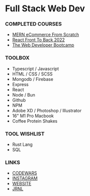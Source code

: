 # Full Stack Web Dev

### COMPLETED COURSES
 - [MERN eCommerce From Scratch](https://www.udemy.com/course/mern-ecommerce/)
 - [React Front To Back 2022](https://www.udemy.com/course/react-front-to-back-2022/)
 - [The Web Developer Bootcamp](https://www.udemy.com/course/the-web-developer-bootcamp/)
 
### TOOLBOX
 - Typescript / Javascript
 - HTML / CSS / SCSS
 - Mongodb / Firebase
 - Express 
 - React
 - Node / Bun
 - Github 
 - NPM 
 - Adobe XD / Photoshop / Illustrator
 - 16" M1 Pro Macbook
 - Coffee Protein Shakes
 
### TOOL WISHLIST
 - Rust Lang
 - SQL

### LINKS
 - [CODEWARS](https://www.codewars.com/users/ImprovingTyler)
 - [INSTAGRAM](https://www.instagram.com/tylerlundin_/)
 - [WEBSITE](https://www.tylerlundin.me)
 - [JRNL](https://myjournal.app)
